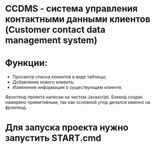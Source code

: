 # CCDMS - система управления контактными данными клиентов (Customer contact data management system)

# Функции:
- Просмотр списка клиентов в виде таблицы;
- Добавление нового клиента;
- Изменение информации о существующем клиенте.

Фронтенд проекта написан на чистом Javascript.
Бэкенд создан намерено примитивным, так как основной упор делался именно на фронтенд.

# Для запуска проекта нужно запустить START.cmd
